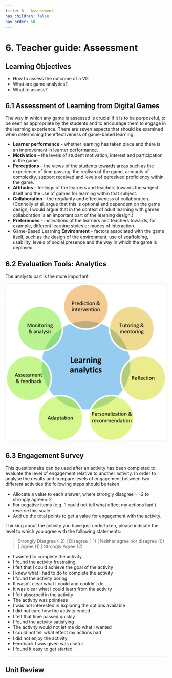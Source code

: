 ```yaml
---
title: 6 - Assessment
has_children: false
nav_order: 60
---
```


# 6.  Teacher guide: Assessment

## Learning Objectives
- How to assess the outcome of a VG
- What are game analytics?
- What to assess?

## 6.1 Assessment of Learning from Digital Games

The way in which any game is assessed is crucial if it is to be purposeful, to be seen as appropriate by the students and to encourage them to engage in the learning experience.
There are seven aspects that should be examined when determining the effectiveness of game-based learning.

- **Learner performance** - whether learning has taken place and there is an improvement in learner performance. 
- **Motivation** – the levels of student motivation, interest and participation in the game.
- **Perceptions** - the views of the students towards areas such as the experience of time passing, the realism of the game, amounts of complexity, support received and levels of perceived proficiency within the game.
- **Attitudes** - feelings of the learners and teachers towards the subject itself and the use of games for learning within that subject.
- **Collaboration** - the regularity and effectiveness of collaboration. (Connolly et al. argue that this is optional and dependent on the game design; I would argue that in the context of adult learning with games collaboration is an important part of the learning design.)
- **Preferences** - inclinations of the learners and teachers towards, for example, different learning styles or modes of interaction.
- Game-Based Learning **Environment** - factors associated with the game itself, such as the design of the environment, use of scaffolding, usability, levels of social presence and the way in which the game is deployed.

## 6.2 Evaluation Tools: Analytics
The analysts part is the more important 

![](img/game_learning_analytics.webp)

## 6.3 Engagement Survey
This questionnaire can be used after an activity has been completed to evaluate the level of engagement relative to another activity. In order to analyse the results and compare levels of engagement between two different activities the following steps should be taken.

- Allocate a value to each answer, where strongly disagree = -2 to strongly agree = 2
- For negative items (e.g. ‘I could not tell what effect my actions had’) reverse this scale.
- Add up the total points to get a value for engagement with the activity.

Thinking about the activity you have just undertaken, please indicate the level to which you agree with the following statements:

> Strongly Disagree (-2) | Disagree (-1) | Neither agree nor disagree (0) | Agree (1) | Strongly Agree (2)

- I wanted to complete the activity
- I found the activity frustrating
- I felt that I could achieve the goal of the activity
- I knew what I had to do to complete the activity
- I found the activity boring
- It wasn’t clear what I could and couldn’t do
- It was clear what I could learn from the activity
- I felt absorbed in the activity 
- The activity was pointless
- I was not interested in exploring the options available
- I did not care how the activity ended
- I felt that time passed quickly
- I found the activity satisfying
- The activity would not let me do what I wanted
- I could not tell what effect my actions had
- I did not enjoy the activity
- Feedback I was given was useful
- I found it easy to get started

---
## Unit Review

